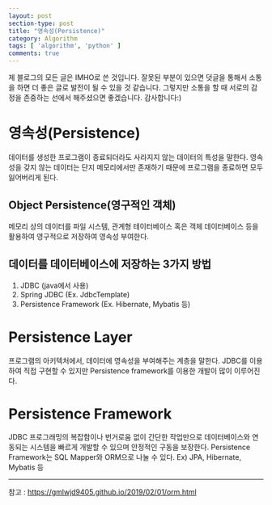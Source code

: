 ```yaml
---
layout: post
section-type: post
title: "영속성(Persistence)"
category: Algorithm
tags: [ 'algorithm', 'python' ]
comments: true
---
```

제 블로그의 모든 글은 IMHO로 쓴 것입니다.
잘못된 부분이 있으면 덧글을 통해서 소통을 하면 더 좋은 글로 발전이 될 수 있을 것 같습니다.
그렇지만 소통을 할 때 서로의 감정을 존중하는 선에서 해주셨으면 좋겠습니다.
감사합니다:)


# 영속성(Persistence)
데이터를 생성한 프로그램이 종료되더라도 사라지지 않는 데이터의 특성을 말한다.
영속성을 갖지 않는 데이터는 단지 메모리에서만 존재하기 때문에 프로그램을 종료하면 모두 잃어버리게 된다.

## Object Persistence(영구적인 객체)
메모리 상의 데이터를 파일 시스템, 관계형 테이터베이스 혹은 객체 데이터베이스 등을 활용하여 영구적으로 저장하여 영속성 부여한다.

## 데이터를 데이터베이스에 저장하는 3가지 방법
1) JDBC (java에서 사용)
2) Spring JDBC (Ex. JdbcTemplate)
3) Persistence Framework (Ex. Hibernate, Mybatis 등)

# Persistence Layer
프로그램의 아키텍처에서, 데이터에 영속성을 부여해주는 계층을 말한다.
JDBC를 이용하여 직접 구현할 수 있지만 Persistence framework를 이용한 개발이 많이 이루어진다.

# Persistence Framework
JDBC 프로그래밍의 복잡함이나 번거로움 없이 간단한 작업만으로 데이터베이스와 연동되는 시스템을 빠르게 개발할 수 있으며 안정적인 구동을 보장한다.
Persistence Framework는 SQL Mapper와 ORM으로 나눌 수 있다.
Ex) JPA, Hibernate, Mybatis 등


---
참고 :
https://gmlwjd9405.github.io/2019/02/01/orm.html
